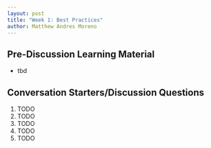 ```yaml
---
layout: post
title: "Week 1: Best Practices"
author: Matthew Andres Moreno
---
```


## Pre-Discussion Learning Material

* tbd

## Conversation Starters/Discussion Questions

1. TODO
2. TODO
3. TODO
4. TODO
5. TODO
